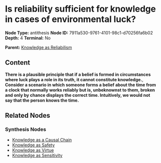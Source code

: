 # Is reliability sufficient for knowledge in cases of environmental luck?

**Node Type:** antithesis
**Node ID:** 7911a530-9761-4101-98c1-d70256fa6b02
**Depth:** 4
**Terminal:** No

**Parent:** [Knowledge as Reliabilism](knowledge-as-reliabilism-synthesis-4b268cbb-898f-4b48-9870-189a4f045656.md)

## Content

**There is a plausible principle that if a belief is formed in circumstances where luck plays a role in its truth, it cannot constitute knowledge.**, **Consider a scenario in which someone forms a belief about the time from a clock that normally works reliably but is, unbeknownst to them, broken and only by chance displays the correct time. Intuitively, we would not say that the person knows the time.**

## Related Nodes

### Synthesis Nodes

- [Knowledge as a Causal Chain](knowledge-as-a-causal-chain-synthesis-9c46d97e-d3aa-4d40-bb1c-fe73439b96aa.md)
- [Knowledge as Safety](knowledge-as-safety-synthesis-e42e8dfe-0ac4-4d1d-9b71-1d8d8db48cb4.md)
- [Knowledge as Virtue](knowledge-as-virtue-synthesis-92d9102f-8042-41ac-b565-49d8688ea3a2.md)
- [Knowledge as Sensitivity](knowledge-as-sensitivity-synthesis-1dd3582d-c67d-4c04-a3a8-05828a5f8c54.md)
